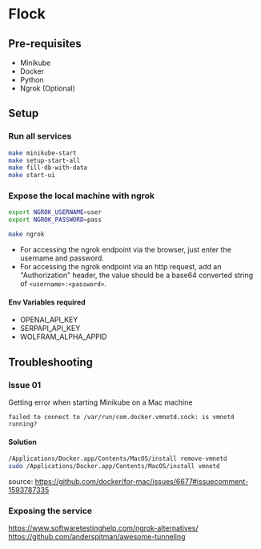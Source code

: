 # Flock

## Pre-requisites

- Minikube
- Docker
- Python
- Ngrok (Optional)

## Setup

### Run all services

```sh
make minikube-start
make setup-start-all
make fill-db-with-data
make start-ui
```

### Expose the local machine with ngrok

```sh
export NGROK_USERNAME=user
export NGROK_PASSWORD=pass

make ngrok
```

- For accessing the ngrok endpoint via the browser, just enter the username and password.
- For accessing the ngrok endpoint via an http request, add an "Authorization" header, the value should be a base64 converted string of `<username>:<password>`.

#### Env Variables required

- OPENAI_API_KEY
- SERPAPI_API_KEY
- WOLFRAM_ALPHA_APPID

## Troubleshooting

### Issue 01

Getting error when starting Minikube on a Mac machine

`failed to connect to /var/run/com.docker.vmnetd.sock: is vmnetd running?`

#### Solution

```sh
/Applications/Docker.app/Contents/MacOS/install remove-vmnetd
sudo /Applications/Docker.app/Contents/MacOS/install vmnetd
```

source: <https://github.com/docker/for-mac/issues/6677#issuecomment-1593787335>

### Exposing the service

https://www.softwaretestinghelp.com/ngrok-alternatives/
https://github.com/anderspitman/awesome-tunneling
